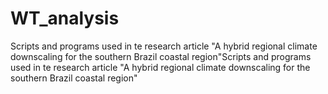 # WT_analysis
Scripts and programs used in te research article "A hybrid regional climate downscaling for the southern Brazil coastal region"Scripts and programs used in te research article "A hybrid regional climate downscaling for the southern Brazil coastal region"
